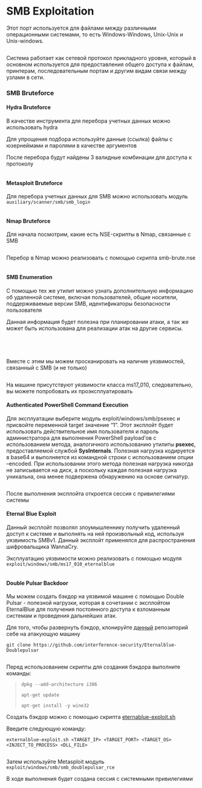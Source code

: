 # SMB Exploitation

Этот порт используется для файлами между различными операционными системами, то есть Windows-Windows, Unix-Unix и Unix-windows.

<figure><img src="../.gitbook/assets/nmap_445_port.png" alt=""><figcaption></figcaption></figure>

Система работает как сетевой протокол прикладного уровня, который в основном используется для предоставления общего доступа к файлам, принтерам, последовательным портам и другим видам связи между узлами в сети.

### SMB Bruteforce

#### Hydra Bruteforce

В качестве инструмента для перебора учетных данных можно использовать hydra

Для упрощения подбора используйте данные (ссылка) файлы с юзернеймами и паролями в качестве аргументов

После перебора будут найдены 3 валидные комбинации для доступа к протоколу

<figure><img src="../.gitbook/assets/hydra_smb_brute.png" alt=""><figcaption></figcaption></figure>

#### Metasploit Bruteforce

Для перебора учетных данных для SMB можно использовать модуль `auxiliary/scanner/smb/smb_login`

<figure><img src="../.gitbook/assets/metasploit_smb_login.png" alt=""><figcaption></figcaption></figure>

#### Nmap Bruteforce

Для начала посмотрим, какие есть NSE-скрипты в Nmap, связанные с SMB

<figure><img src="../.gitbook/assets/nmap_smb_scripts.png" alt=""><figcaption></figcaption></figure>

Перебор в Nmap можно реализовать с помощью скрипта smb-brute.nse

<figure><img src="../.gitbook/assets/smb_brute_script.png" alt=""><figcaption></figcaption></figure>

#### SMB Enumeration

С помощью тех же утилит можно узнать дополнительную информацию об удаленной системе, включая пользователей, общие носители, поддерживаемые версии SMB, идентификаторы безопасности пользователя

Данная информация будет полезна при планировании атаки, а так же может быть использована для реализации атак на другие сервисы.

<figure><img src="../.gitbook/assets/smb_lookupsid.png" alt=""><figcaption></figcaption></figure>

<figure><img src="../.gitbook/assets/smb_enumshares.png" alt=""><figcaption></figcaption></figure>

<figure><img src="../.gitbook/assets/smb_version.png" alt=""><figcaption></figcaption></figure>

<figure><img src="../.gitbook/assets/smb_protocols_script.png" alt=""><figcaption></figcaption></figure>

Вместе с этим мы можем просканировать на наличие уязвимостей, связанный с SMB (и не только)

<figure><img src="../.gitbook/assets/smb_vuln_script.png" alt=""><figcaption></figcaption></figure>

На машине присутствуют уязвимости класса ms17\_010, следовательно, вы можете попробовать их проэксплуатировать

#### Authenticated PowerShell Command Execution

Для эксплуатации выберите модуль exploit/windows/smb/psexec и присвойте переменной target значение “1”. Этот эксплойт будет использовать действительное имя пользователя и пароль администратора для выполнения PowerShell payload’ов с использованием метода, аналогичного использованию утилиты **psexec**, предоставляемой службой **SysInternals**. Полезная нагрузка кодируется в base64 и выполняется из командной строки с использованием опции –encoded. При использовании этого метода полезная нагрузка никогда не записывается на диск, а поскольку каждая полезная нагрузка уникальна, она менее подвержена обнаружению на основе сигнатур.

<figure><img src="../.gitbook/assets/smb_psexec.png" alt=""><figcaption></figcaption></figure>

После выполнения эксплойта откроется сессия с привилегиями системы

#### Eternal Blue Exploit

Данный эксплойт позволял злоумышленнику получить удаленный доступ к системе и выполнять на ней произвольный код, используя уязвимость SMBv1. Данный эксплойт применялся для распространения шифровальщика WannaCry.

Эксплуатацию уязвимости можно реализовать с помощью модуля `exploit/windows/smb/ms17_010_eternalblue`

<figure><img src="../.gitbook/assets/ms17_010_eternalblue.png" alt=""><figcaption></figcaption></figure>

#### Double Pulsar Backdoor

Мы можем создать бэкдор на уязвимой машине с помощью Double Pulsar - полезной нагрузки, которая в сочетании с эксплойтом EternalBlue для получения постоянного доступа к взломанным системам и проведения дальнейших атак.

Для того, чтобы развернуть бэкдор, клонируйте [данный](https://github.com/interference-security/Eternalblue-Doublepulsar) репозиторий себе на атакующую машину

```
git clone https://github.com/interference-security/Eternalblue-Doublepulsar
```

<figure><img src="../.gitbook/assets/eternalblue_doublepulsar.png" alt=""><figcaption></figcaption></figure>

Перед использованием скрипты для создания бэкдора выполните команды:

> `dpkg --add-architecture i386`&#x20;
>
> `apt-get update`&#x20;
>
> `apt-get install -y wine32`

Создать бэкдор можно с помощью скрипта [eternablue-exploit.sh](http://eternablue-exploit.sh)

Введите следующую команду:&#x20;

```
externalblue-exploit.sh <TARGET_IP> <TARGET_PORT> <TARGET_OS> <INJECT_TO_PROCESS> <DLL_FILE>
```

<figure><img src="../.gitbook/assets/eternalblue_exploit.png" alt=""><figcaption></figcaption></figure>

Затем используйте Metasploit модуль `exploit/windows/smb/smb_doublepulsar_rce`

В ходе выполнения будет создана сессия с системными привилегиями

<figure><img src="../.gitbook/assets/smb_doublepulsar_rce.png" alt=""><figcaption></figcaption></figure>
